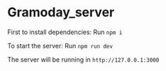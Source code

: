 # Gramoday_server

First to install dependencies:
  Run ```npm i```

To start the server:
  Run ```npm run dev```
  
The server will be running in ```http://127.0.0.1:3000```

